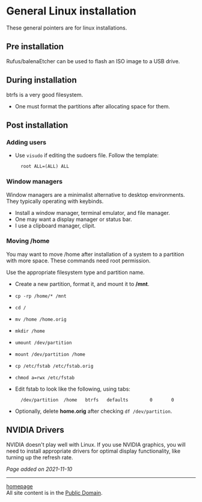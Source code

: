 # General Linux installation
These general pointers are for linux installations.

## Pre installation
Rufus/balenaEtcher can be used to flash an ISO image to a USB drive.

## During installation
btrfs is a very good filesystem.
- One must format the partitions after allocating space for them.

## Post installation
### Adding users
- Use `visudo` if editing the sudoers file. Follow the template:

        root ALL=(ALL) ALL

### Window managers
Window managers are a minimalist alternative to desktop environments.
They typically operating with keybinds.
- Install a window manager, terminal emulator, and file manager.
- One may want a display manager or status bar.
- I use a clipboard manager, clipit.

### Moving /home
You may want to move /home after installation of a system to a partition with
more space. These commands need root permission.

Use the appropriate filesystem type and partition name.

- Create a new partition, format it, and mount it to **/mnt**.
- `cp -rp /home/* /mnt`
- `cd /`
- `mv /home /home.orig`
- `mkdir /home`
- `umount /dev/partition`
- `mount /dev/partition /home`
- `cp /etc/fstab /etc/fstab.orig`
- `chmod a=rwx /etc/fstab`
- Edit fstab to look like the following, using tabs:

        /dev/partition  /home   btrfs   defaults        0       0

- Optionally, delete **home.orig** after checking `df /dev/partition`.

## NVIDIA Drivers
NVIDIA doesn't play well with Linux. If you use NVIDIA graphics, you will need
to install appropriate drivers for optimal display functionality, like turning
up the refresh rate.

*Page added on 2021-11-10*

---

[homepage](../index.html)\
All site content is in the [Public Domain](http://unlicense.org/).
